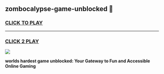 
## zombocalypse-game-unblocked 👋
<h3>
<a href="https://premium.freeplayer.one?title=zombocalypse-game-unblocked&ref=14F">CLICK TO PLAY</a></h3>
<hr>

<h3>
<a href="https://premium.freeplayer.one?title=zombocalypse-game-unblocked&ref=14F">CLICK 2 PLAY</a>
  
</h3>

<a href="https://premium.freeplayer.one?title=zombocalypse-game-unblocked&ref=12F/"><img src="https://clearcache.store/games.png"></a>


**worlds hardest game unblocked: Your Gateway to Fun and Accessible Online Gaming**

